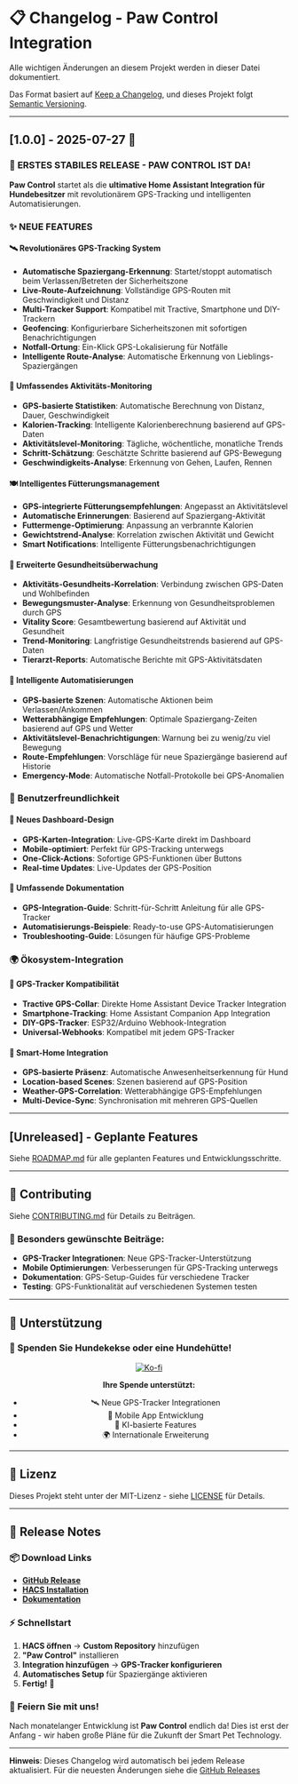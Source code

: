 # 📋 Changelog - Paw Control Integration

Alle wichtigen Änderungen an diesem Projekt werden in dieser Datei dokumentiert.

Das Format basiert auf [Keep a Changelog](https://keepachangelog.com/de/1.0.0/),
und dieses Projekt folgt [Semantic Versioning](https://semver.org/spec/v2.0.0.html).

---

## [1.0.0] - 2025-07-27 🎉

### 🎯 **ERSTES STABILES RELEASE - PAW CONTROL IST DA!**

**Paw Control** startet als die **ultimative Home Assistant Integration für Hundebesitzer** mit revolutionärem GPS-Tracking und intelligenten Automatisierungen.

### ✨ **NEUE FEATURES**

#### **🛰️ Revolutionäres GPS-Tracking System**
- **Automatische Spaziergang-Erkennung**: Startet/stoppt automatisch beim Verlassen/Betreten der Sicherheitszone
- **Live-Route-Aufzeichnung**: Vollständige GPS-Routen mit Geschwindigkeit und Distanz
- **Multi-Tracker Support**: Kompatibel mit Tractive, Smartphone und DIY-Trackern
- **Geofencing**: Konfigurierbare Sicherheitszonen mit sofortigen Benachrichtigungen
- **Notfall-Ortung**: Ein-Klick GPS-Lokalisierung für Notfälle
- **Intelligente Route-Analyse**: Automatische Erkennung von Lieblings-Spaziergängen

#### **🎯 Umfassendes Aktivitäts-Monitoring**
- **GPS-basierte Statistiken**: Automatische Berechnung von Distanz, Dauer, Geschwindigkeit
- **Kalorien-Tracking**: Intelligente Kalorienberechnung basierend auf GPS-Daten
- **Aktivitätslevel-Monitoring**: Tägliche, wöchentliche, monatliche Trends
- **Schritt-Schätzung**: Geschätzte Schritte basierend auf GPS-Bewegung
- **Geschwindigkeits-Analyse**: Erkennung von Gehen, Laufen, Rennen

#### **🍽️ Intelligentes Fütterungsmanagement**
- **GPS-integrierte Fütterungsempfehlungen**: Angepasst an Aktivitätslevel
- **Automatische Erinnerungen**: Basierend auf Spaziergang-Aktivität
- **Futtermenge-Optimierung**: Anpassung an verbrannte Kalorien
- **Gewichtstrend-Analyse**: Korrelation zwischen Aktivität und Gewicht
- **Smart Notifications**: Intelligente Fütterungsbenachrichtigungen

#### **🏥 Erweiterte Gesundheitsüberwachung**
- **Aktivitäts-Gesundheits-Korrelation**: Verbindung zwischen GPS-Daten und Wohlbefinden
- **Bewegungsmuster-Analyse**: Erkennung von Gesundheitsproblemen durch GPS
- **Vitality Score**: Gesamtbewertung basierend auf Aktivität und Gesundheit
- **Trend-Monitoring**: Langfristige Gesundheitstrends basierend auf GPS-Daten
- **Tierarzt-Reports**: Automatische Berichte mit GPS-Aktivitätsdaten

#### **🤖 Intelligente Automatisierungen**
- **GPS-basierte Szenen**: Automatische Aktionen beim Verlassen/Ankommen
- **Wetterabhängige Empfehlungen**: Optimale Spaziergang-Zeiten basierend auf GPS und Wetter
- **Aktivitätslevel-Benachrichtigungen**: Warnung bei zu wenig/zu viel Bewegung
- **Route-Empfehlungen**: Vorschläge für neue Spaziergänge basierend auf Historie
- **Emergency-Mode**: Automatische Notfall-Protokolle bei GPS-Anomalien


### 📱 **Benutzerfreundlichkeit**

#### **🎨 Neues Dashboard-Design**
- **GPS-Karten-Integration**: Live-GPS-Karte direkt im Dashboard
- **Mobile-optimiert**: Perfekt für GPS-Tracking unterwegs
- **One-Click-Actions**: Sofortige GPS-Funktionen über Buttons
- **Real-time Updates**: Live-Updates der GPS-Position

#### **📖 Umfassende Dokumentation**
- **GPS-Integration-Guide**: Schritt-für-Schritt Anleitung für alle GPS-Tracker
- **Automatisierungs-Beispiele**: Ready-to-use GPS-Automatisierungen
- **Troubleshooting-Guide**: Lösungen für häufige GPS-Probleme

### 🌍 **Ökosystem-Integration**

#### **📱 GPS-Tracker Kompatibilität**
- **Tractive GPS-Collar**: Direkte Home Assistant Device Tracker Integration
- **Smartphone-Tracking**: Home Assistant Companion App Integration
- **DIY-GPS-Tracker**: ESP32/Arduino Webhook-Integration
- **Universal-Webhooks**: Kompatibel mit jedem GPS-Tracker

#### **🔗 Smart-Home Integration**
- **GPS-basierte Präsenz**: Automatische Anwesenheitserkennung für Hund
- **Location-based Scenes**: Szenen basierend auf GPS-Position
- **Weather-GPS-Correlation**: Wetterabhängige GPS-Empfehlungen
- **Multi-Device-Sync**: Synchronisation mit mehreren GPS-Quellen

---

## [Unreleased] - Geplante Features

Siehe [ROADMAP.md](ROADMAP.md) für alle geplanten Features und Entwicklungsschritte.

---

## 🤝 **Contributing**

Siehe [CONTRIBUTING.md](CONTRIBUTING.md) für Details zu Beiträgen.

### **🎯 Besonders gewünschte Beiträge:**
- **GPS-Tracker Integrationen**: Neue GPS-Tracker-Unterstützung
- **Mobile Optimierungen**: Verbesserungen für GPS-Tracking unterwegs
- **Dokumentation**: GPS-Setup-Guides für verschiedene Tracker
- **Testing**: GPS-Funktionalität auf verschiedenen Systemen testen

---

## 💝 **Unterstützung**

### **🦴 Spenden Sie Hundekekse oder eine Hundehütte!**

<div align="center">

[![Ko-fi](https://ko-fi.com/img/githubbutton_sm.svg)](https://ko-fi.com/bigdaddy1990)

**Ihre Spende unterstützt:**
- 🛰️ Neue GPS-Tracker Integrationen
- 📱 Mobile App Entwicklung
- 🤖 KI-basierte Features
- 🌍 Internationale Erweiterung

</div>

---

## 📄 **Lizenz**

Dieses Projekt steht unter der MIT-Lizenz - siehe [LICENSE](LICENSE) für Details.

---

## 🎯 **Release Notes**

### **📦 Download Links**
- **[GitHub Release](https://github.com/BigDaddy1990/pawcontrol/releases/latest)**
- **[HACS Installation](https://github.com/BigDaddy1990/pawcontrol)**
- **[Dokumentation](https://github.com/BigDaddy1990/pawcontrol/wiki)**

### **⚡ Schnellstart**
1. **HACS öffnen** → **Custom Repository** hinzufügen
2. **"Paw Control"** installieren
3. **Integration hinzufügen** → **GPS-Tracker konfigurieren**
4. **Automatisches Setup** für Spaziergänge aktivieren
5. **Fertig!** 🐶

### **🎉 Feiern Sie mit uns!**

Nach monatelanger Entwicklung ist **Paw Control** endlich da! Dies ist erst der Anfang - wir haben große Pläne für die Zukunft der Smart Pet Technology.


---

**Hinweis**: Dieses Changelog wird automatisch bei jedem Release aktualisiert. 
Für die neuesten Änderungen siehe die [GitHub Releases](https://github.com/BigDaddy1990/pawcontrol/releases)
